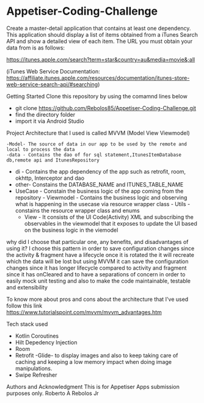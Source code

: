 # Appetiser-Coding-Challenge
Create a master-detail application that contains at least one dependency. This application should display a list of items obtained from a iTunes Search API and show a detailed view of each item. The URL you must obtain your data from is as follows:


https://itunes.apple.com/search?term=star&country=au&media=movie&;all

(iTunes Web Service Documentation: https://affiliate.itunes.apple.com/resources/documentation/itunes-store-web-service-search-api/#searching)

Getting Started
Clone this repository by using the comamnd lines below
 - git clone https://github.com/Rebolos85/Appetiser-Coding-Challenge.git
  - find the directory folder 
  - import it via Android Studio
  
  Project Architecture that I used is called MVVM (Model View Viewmodel)
  
    -Model- The source of data in our app to be used by the remote and local to process the data
    -data - Contains the dao of for sql statement,ItunesItemDatabase db,remote api and ItunesRepository
   - di -  Contains the app dependency of the app such as retrofit, room, okhttp, Interceptor and dao  
   - other- Constains the DATABASE_NAME and ITUNES_TABLE_NAME
   - UseCase - Constain the business logic of the app coming from the repository
    - Viewmodel - Contains the business logic and observing what is happening in the usecase via resource wrapper class
    - Utils - constains the resource wrapper class and enums
     - View - It consists of the UI Code(Activity) XML and subscribing the observables in the viewmodel that it exposes to update the UI based on the
     business logic in the viemodel
     
why did I choose that particular one, any benefits, and disadvantages of using it?
 I choose this pattern in order to save configuration changes since the activity & fragment have a lifecycle once it is rotated the it will recreate which the data will be lost
 but using MVVM it can save the configuration changes since it has longer lifecycle compared to activity and fragment since it has onCleared and to have a separations of concern in order to easily mock unit testing and also 
 to make the code maintainable, testable and extensibility 
 
 To know more about pros and cons about the architecture that I've used follow this link https://www.tutorialspoint.com/mvvm/mvvm_advantages.htm
 
  Tech stack used
   - Kotlin Coroutines
   - Hilt Depedency Injection
   - Room
   - Retrofit
   -Glide- to display images and also to keep taking care of caching and keeping a low memory impact when doing image manipulations.
   - Swipe Refresher
   
   Authors and Acknowledgment
   This is for Appetiser Apps submission purposes only.
    Roberto A Rebolos Jr
  
